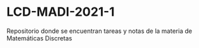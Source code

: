 # LCD-MADI-2021-1
Repositorio donde se encuentran tareas y notas de la materia de Matemáticas Discretas
